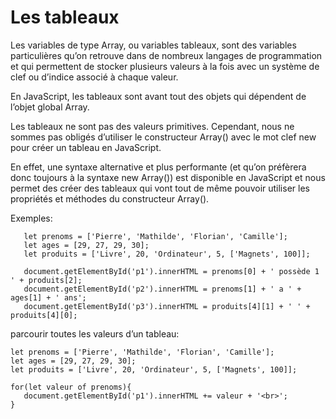 # Les tableaux

Les variables de type Array, ou variables tableaux, sont des variables 
particulières qu’on retrouve dans de nombreux langages de programmation 
et qui permettent de stocker plusieurs valeurs à la fois avec un système 
de clef ou d’indice associé à chaque valeur.

En JavaScript, les tableaux sont avant tout des objets qui dépendent 
de l’objet global Array.

Les tableaux ne sont pas des valeurs primitives. Cependant, nous ne sommes pas 
obligés d’utiliser le constructeur Array() avec le mot clef new pour créer un 
tableau en JavaScript.

En effet, une syntaxe alternative et plus performante (et qu’on préfèrera donc toujours 
à la syntaxe new Array()) est disponible en JavaScript et nous permet des créer des 
tableaux qui vont tout de même pouvoir utiliser les propriétés et méthodes du 
constructeur Array().


Exemples: 
    
       let prenoms = ['Pierre', 'Mathilde', 'Florian', 'Camille'];
       let ages = [29, 27, 29, 30];
       let produits = ['Livre', 20, 'Ordinateur', 5, ['Magnets', 100]];
       
       document.getElementById('p1').innerHTML = prenoms[0] + ' possède 1 ' + produits[2];
       document.getElementById('p2').innerHTML = prenoms[1] + ' a ' + ages[1] + ' ans';
       document.getElementById('p3').innerHTML = produits[4][1] + ' ' + produits[4][0];

parcourir toutes les valeurs d’un tableau:

    let prenoms = ['Pierre', 'Mathilde', 'Florian', 'Camille'];
    let ages = [29, 27, 29, 30];
    let produits = ['Livre', 20, 'Ordinateur', 5, ['Magnets', 100]];
    
    for(let valeur of prenoms){
       document.getElementById('p1').innerHTML += valeur + '<br>';
    }

